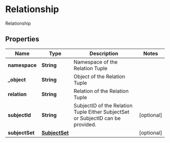 

# Relationship

Relationship

## Properties

| Name | Type | Description | Notes |
|------------ | ------------- | ------------- | -------------|
|**namespace** | **String** | Namespace of the Relation Tuple |  |
|**_object** | **String** | Object of the Relation Tuple |  |
|**relation** | **String** | Relation of the Relation Tuple |  |
|**subjectId** | **String** | SubjectID of the Relation Tuple  Either SubjectSet or SubjectID can be provided. |  [optional] |
|**subjectSet** | [**SubjectSet**](SubjectSet.md) |  |  [optional] |



